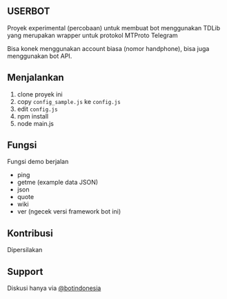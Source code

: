 ## USERBOT

Proyek experimental (percobaan) untuk membuat bot menggunakan TDLib yang merupakan wrapper untuk protokol MTProto Telegram

Bisa konek menggunakan account biasa (nomor handphone), bisa juga menggunakan bot API.

## Menjalankan

1. clone proyek ini
2. copy `config_sample.js` ke `config.js`
3. edit `config.js`
4. npm install
5. node main.js

## Fungsi

Fungsi demo berjalan

- ping
- getme (example data JSON)
- json
- quote
- wiki
- ver (ngecek versi framework bot ini)

## Kontribusi

Dipersilakan

## Support

Diskusi hanya via [@botindonesia](https://t.me/botindonesia)